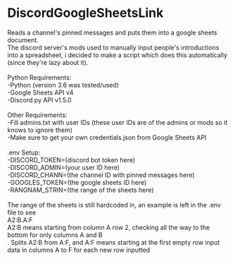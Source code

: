 # DiscordGoogleSheetsLink
Reads a channel's pinned messages and puts them into a google sheets document.<br />
The discord server's mods used to manually input people's introductions into a spreadsheet, i decided to make a script which does this automatically (since they're lazy about it).<br />
<br />
Python Requirements:<br />
-Python (version 3.6 was tested/used)<br />
-Google Sheets API v4<br />
-Discord.py API v1.5.0<br /><br />
Other Requirements:<br />
-Fill admins.txt with user IDs (these user IDs are of the admins or mods so it knows to ignore them)<br />
-Make sure to get your own credentials.json from Google Sheets API<br />
<br />
.env Setup:<br />
-DISCORD_TOKEN=(discord bot token here)<br />
-DISCORD_ADMIN=(your user ID here)<br />
-DISCORD_CHANN=(the channel ID with pinned messages here)<br />
-GOOGLES_TOKEN=(the google sheets ID here)<br />
-RANGNAM_STRIN=(the range of the sheets here)<br />
<br />The range of the sheets is still hardcoded in, an example is left in the .env file to see<br />
A2:B.A:F<br /> A2:B means starting from column A row 2, checking all the way to the bottom for only columns A and B
<br /> . Splits A2:B from A:F, and A:F means starting at the first empty row input data in columns A to F for each new row inputted
